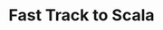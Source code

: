 ---
title: Fast Track to Scala
description: Fast Track to Scala
link: http://event.scaladays.org/scaladays-chicago-2017?_ga=1.239391811.1310790544.1468501313
when: 18-04-2017
where: Chicago
trainers: 
organizer: ScalaDays
---